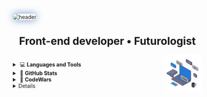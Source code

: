<!-- <table align="center">
  <tr>
    <td> -->
<img 
    src="https://capsule-render.vercel.app/api?type=waving&height=155&color=0:0D47A1,100:1976D2&text=Viacheslav%20Zykov&textBg=false&reversal=false&fontAlignY=38&descAlign=100&descAlignY=100&animation=twinkling&fontColor=fff&fontSize=43"
    alt="header"
    style="border-radius: 14px; box-shadow: 0 0 20px rgba(13, 71, 161, 0.6);"
  />
      <h1 align="center"> Front-end developer • Futurologist </h1>
<!--       </td>
  </tr> -->
</table>
<picture>
    <source media="(prefers-color-scheme: dark)" srcset="assets/laptop-dblue-js-edited.gif">
    <img align="right" width="20%" src="assets/laptop-dblue-js-edited.gif">
</picture>
</br>

<details>
   <summary>
  &nbsp;💻  <strong>Languages and Tools</strong>
  </summary>
  </br>

<!-- 🎨 Frontend -->
<p align="left">
  <a href="https://developer.mozilla.org/en-US/docs/Web/html5" target="_blank" rel="noreferrer"><img src="https://skillicons.dev/icons?i=html" alt="HTML5" width="50" height="50"/></a>&nbsp;&nbsp;
  <a href="https://developer.mozilla.org/en-US/docs/Web/css3" target="_blank" rel="noreferrer"><img src="https://skillicons.dev/icons?i=css" alt="CSS3" width="50" height="50"/></a>&nbsp;&nbsp;
  <a href="https://developer.mozilla.org/en-US/docs/Web/javascript" target="_blank" rel="noreferrer"><img src="https://skillicons.dev/icons?i=js" alt="JavaScript" width="50" height="50"/></a>&nbsp;&nbsp;
  <a href="https://www.typescriptlang.org/" target="_blank" rel="noreferrer"><img src="https://skillicons.dev/icons?i=ts" alt="TypeScript" width="50" height="50"/></a>&nbsp;&nbsp;
  <a href="https://react.dev/" target="_blank" rel="noreferrer"><img src="https://skillicons.dev/icons?i=react" alt="React" width="50" height="50"/></a>&nbsp;&nbsp;
  <a href="https://vitejs.dev/" target="_blank" rel="noreferrer"><img src="https://skillicons.dev/icons?i=vite" alt="Vite" width="50" height="50"/></a>
</p>

<!-- ⚙️ Backend -->
<p align="left">
  <a href="https://nodejs.org/" target="_blank" rel="noreferrer"><img src="https://skillicons.dev/icons?i=nodejs" alt="Node.js" width="50" height="50"/></a>&nbsp;&nbsp;
  <a href="https://expressjs.com/" target="_blank" rel="noreferrer"><img src="https://skillicons.dev/icons?i=express" alt="Express" width="50" height="50"/></a>&nbsp;&nbsp;
  <a href="https://www.mongodb.com/" target="_blank" rel="noreferrer"><img src="https://skillicons.dev/icons?i=mongodb" alt="MongoDB" width="50" height="50"/></a>&nbsp;&nbsp;
  <a href="https://www.mysql.com/" target="_blank" rel="noreferrer"><img src="https://skillicons.dev/icons?i=mysql" alt="MySQL" width="50" height="50"/></a>
</p>

<!-- 🧰 Tools -->
<p align="left">
  <a href="https://git-scm.com/" target="_blank" rel="noreferrer"><img src="https://skillicons.dev/icons?i=git" alt="Git" width="50" height="50"/></a>&nbsp;&nbsp;
  <a href="https://www.postman.com/" target="_blank" rel="noreferrer"><img src="https://skillicons.dev/icons?i=postman" alt="Postman" width="50" height="50"/></a>&nbsp;&nbsp;
  <a href="https://www.figma.com/" target="_blank" rel="noreferrer"><img src="https://skillicons.dev/icons?i=figma" alt="Figma" width="50" height="50"/></a>&nbsp;&nbsp;
  <a href="https://www.adobe.com/products/photoshop.html" target="_blank" rel="noreferrer"><img src="https://skillicons.dev/icons?i=photoshop" alt="Photoshop" width="50" height="50"/></a>
</p>

<!-- 🧠 Languages -->
<p align="left">
  <a href="https://developer.mozilla.org/en-US/docs/Web/c" target="_blank" rel="noreferrer"><img src="https://skillicons.dev/icons?i=c" alt="C" width="50" height="50"/></a>&nbsp;&nbsp;
  <a href="https://developer.mozilla.org/en-US/docs/Web/cplusplus" target="_blank" rel="noreferrer"><img src="https://skillicons.dev/icons?i=cpp" alt="C++" width="50" height="50"/></a>&nbsp;&nbsp;
  <a href="https://developer.mozilla.org/en-US/docs/Web/python" target="_blank" rel="noreferrer"><img src="https://skillicons.dev/icons?i=py" alt="Python" width="50" height="50"/></a>
</p>

<!-- 💻 OS -->
<p align="left">
  <a href="https://www.kernel.org/" target="_blank" rel="noreferrer"><img src="https://skillicons.dev/icons?i=linux" alt="Linux" width="50" height="50"/></a>
</p>

</details>

<details>
  <summary>
&nbsp;🔎  <strong>GitHub Stats</strong>
  </summary>
  </br>
<p align="left">
    <img alt="Total Contributions" src="https://github-readme-stats.vercel.app/api?username=ZViacheslavV&count_private=true&show_icons=true&hide_title=false&hide_rank=true&hide=prs,issues,stars&count_private=true&theme=transparent&hide_border=false" 
        height="170"
        />
  <img 
       src="https://github-readme-stats.vercel.app/api/top-langs/?username=ZViacheslavV&layout=compact&hide_border=true&theme=transparent"
       height="170"
  />
</p>
<p align='left'>
<a href="https://github.com/ZViacheslavV?tab=repositories"><img heigth='120' alt="Badge" src="https://img.shields.io/badge/dynamic/json?url=https://api.github.com/users/ZViacheslavV&query=$.public_repos&label=Public%20Repos&style=for-the-badge&logo=github&color=blue"></a>
<a href="https://github.com/ZViacheslavV?tab=repositories"><img heigth='60' alt="Badge" src="https://komarev.com/ghpvc/?username=ZViacheslavV&color=blue&style=for-the-badge&logo=github"></a>
     </p> 
</details>

<details>
   <summary>
  &nbsp;🧊  <strong>CodeWars</strong>
  </summary>
</br>
<div align="left">
<a href="https://www.codewars.com/users/ZViacheslavV"><img src="https://www.codewars.com/users/ZViacheslavV/badges/large" height='30'/>
</div>
</details>

<details>
  <summary>
&nbsp;🌐  <strong>Contacts</strong>
  </summary>
</br>
  <p align="left">
<a href="https://github.com/ZViacheslavV" target="blank"><img align="center" src="https://raw.githubusercontent.com/rahuldkjain/github-profile-readme-generator/master/src/images/icons/Social/github.svg" alt="gitname" height="30" width="40" /></a>
<a href="https://www.linkedin.com/in/viacheslav-zykov/" target="blank"><img align="center" src="https://raw.githubusercontent.com/rahuldkjain/github-profile-readme-generator/master/src/images/icons/Social/linked-in-alt.svg" alt="inname" height="30" width="40" /></a>
</p>
</details>


